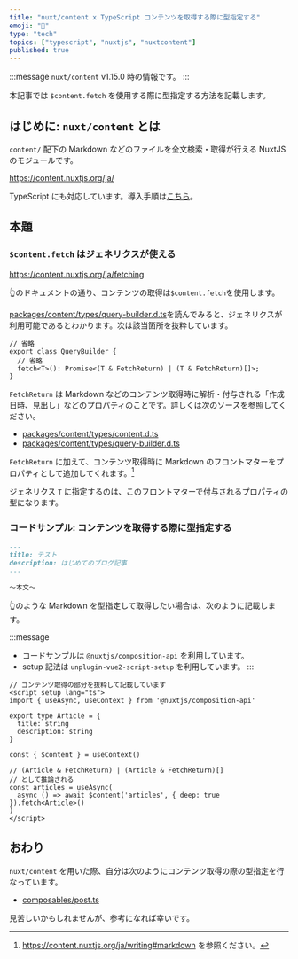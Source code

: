 ```yaml
---
title: "nuxt/content x TypeScript コンテンツを取得する際に型指定する"
emoji: "📝"
type: "tech"
topics: ["typescript", "nuxtjs", "nuxtcontent"]
published: true
---
```


:::message
`nuxt/content` v1.15.0 時の情報です。
:::

本記事では `$content.fetch` を使用する際に型指定する方法を記載します。

## はじめに: `nuxt/content` とは

`content/` 配下の Markdown などのファイルを全文検索・取得が行える NuxtJS のモジュールです。

https://content.nuxtjs.org/ja/

TypeScript にも対応しています。導入手順は[こちら](https://content.nuxtjs.org/ja/installation#typescript)。

## 本題

### `$content.fetch` はジェネリクスが使える

https://content.nuxtjs.org/ja/fetching

👆のドキュメントの通り、コンテンツの取得は`$content.fetch`を使用します。

[packages/content/types/query-builder.d.ts](https://github.com/nuxt/content/blob/e029fe9e1063e82d8d6bf56e4a1f4cc798ded196/packages/content/types/query-builder.d.ts#L87)を読んでみると、ジェネリクスが利用可能であるとわかります。次は該当箇所を抜粋しています。

```typescript:packages/content/types/query-builder.d.ts#L87
// 省略
export class QueryBuilder {
  // 省略
  fetch<T>(): Promise<(T & FetchReturn) | (T & FetchReturn)[]>;
}
```

`FetchReturn` は Markdown などのコンテンツ取得時に解析・付与される「作成日時、見出し」などのプロパティのことです。詳しくは次のソースを参照してください。

- [packages/content/types/content.d.ts](https://github.com/nuxt/content/blob/e029fe9e1063e82d8d6bf56e4a1f4cc798ded196/packages/content/types/content.d.ts#L6-L19)
- [packages/content/types/query-builder.d.ts](https://github.com/nuxt/content/blob/e029fe9e1063e82d8d6bf56e4a1f4cc798ded196/packages/content/types/query-builder.d.ts#L11-L14)


`FetchReturn` に加えて、コンテンツ取得時に Markdown のフロントマターをプロパティとして追加してくれます。[^1]

[^1]: https://content.nuxtjs.org/ja/writing#markdown を参照ください。

ジェネリクス `T` に指定するのは、このフロントマターで付与されるプロパティの型になります。

### コードサンプル: コンテンツを取得する際に型指定する

```markdown:content/articles/test.md
---
title: テスト
description: はじめてのブログ記事
---

〜本文〜
```

👆のような Markdown を型指定して取得したい場合は、次のように記載します。

:::message
- コードサンプルは `@nuxtjs/composition-api` を利用しています。
- setup 記法は `unplugin-vue2-script-setup` を利用しています。
:::

```typescript:pages/index.vue
// コンテンツ取得の部分を抜粋して記載しています
<script setup lang="ts">
import { useAsync, useContext } from '@nuxtjs/composition-api'

export type Article = {
  title: string
  description: string
}

const { $content } = useContext()

// (Article & FetchReturn) | (Article & FetchReturn)[]
// として推論される
const articles = useAsync(
  async () => await $content('articles', { deep: true }).fetch<Article>()
)
</script>
```

## おわり

`nuxt/content` を用いた際、自分は次のようにコンテンツ取得の際の型指定を行なっています。

- [composables/post.ts](https://github.com/zakizaki-ri9/blog/blob/911120095edbf04fc3345a339046e9903b85ba33/composables/post.ts#L16-L36)

見苦しいかもしれませんが、参考になれば幸いです。
